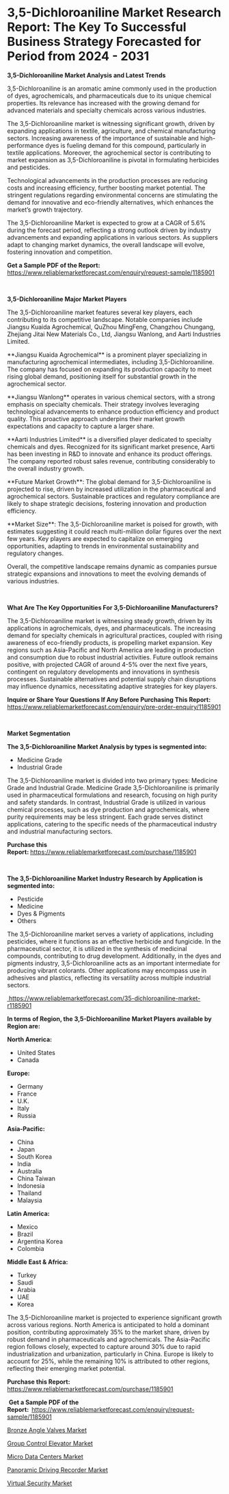 <p><h1>3,5-Dichloroaniline Market Research Report: The Key To Successful Business Strategy Forecasted for Period from 2024 - 2031</h1></p><p><strong>3,5-Dichloroaniline Market Analysis and Latest Trends</strong></p>
<p><p>3,5-Dichloroaniline is an aromatic amine commonly used in the production of dyes, agrochemicals, and pharmaceuticals due to its unique chemical properties. Its relevance has increased with the growing demand for advanced materials and specialty chemicals across various industries.</p><p>The 3,5-Dichloroaniline market is witnessing significant growth, driven by expanding applications in textile, agriculture, and chemical manufacturing sectors. Increasing awareness of the importance of sustainable and high-performance dyes is fueling demand for this compound, particularly in textile applications. Moreover, the agrochemical sector is contributing to market expansion as 3,5-Dichloroaniline is pivotal in formulating herbicides and pesticides.</p><p>Technological advancements in the production processes are reducing costs and increasing efficiency, further boosting market potential. The stringent regulations regarding environmental concerns are stimulating the demand for innovative and eco-friendly alternatives, which enhances the market’s growth trajectory.</p><p>The 3,5-Dichloroaniline Market is expected to grow at a CAGR of 5.6% during the forecast period, reflecting a strong outlook driven by industry advancements and expanding applications in various sectors. As suppliers adapt to changing market dynamics, the overall landscape will evolve, fostering innovation and competition.</p></p>
<p><strong>Get a Sample PDF of the Report:&nbsp;</strong> <a href="https://www.reliablemarketforecast.com/enquiry/request-sample/1185901?utm_campaign=1141&utm_medium=2&utm_source=Github&utm_content=ia&utm_term=22102024&utm_id=35-dichloroaniline">https://www.reliablemarketforecast.com/enquiry/request-sample/1185901</a></p>
<p>&nbsp;</p>
<p><strong>3,5-Dichloroaniline Major Market Players</strong></p>
<p><p>The 3,5-Dichloroaniline market features several key players, each contributing to its competitive landscape. Notable companies include Jiangsu Kuaida Agrochemical, QuZhou MingFeng, Changzhou Chungang, Zhejiang Jitai New Materials Co., Ltd, Jiangsu Wanlong, and Aarti Industries Limited.</p><p>**Jiangsu Kuaida Agrochemical** is a prominent player specializing in manufacturing agrochemical intermediates, including 3,5-Dichloroaniline. The company has focused on expanding its production capacity to meet rising global demand, positioning itself for substantial growth in the agrochemical sector.</p><p>**Jiangsu Wanlong** operates in various chemical sectors, with a strong emphasis on specialty chemicals. Their strategy involves leveraging technological advancements to enhance production efficiency and product quality. This proactive approach underpins their market growth expectations and capacity to capture a larger share.</p><p>**Aarti Industries Limited** is a diversified player dedicated to specialty chemicals and dyes. Recognized for its significant market presence, Aarti has been investing in R&D to innovate and enhance its product offerings. The company reported robust sales revenue, contributing considerably to the overall industry growth.</p><p>**Future Market Growth**: The global demand for 3,5-Dichloroaniline is projected to rise, driven by increased utilization in the pharmaceutical and agrochemical sectors. Sustainable practices and regulatory compliance are likely to shape strategic decisions, fostering innovation and production efficiency.</p><p>**Market Size**: The 3,5-Dichloroaniline market is poised for growth, with estimates suggesting it could reach multi-million dollar figures over the next few years. Key players are expected to capitalize on emerging opportunities, adapting to trends in environmental sustainability and regulatory changes.</p><p>Overall, the competitive landscape remains dynamic as companies pursue strategic expansions and innovations to meet the evolving demands of various industries.</p></p>
<p>&nbsp;</p>
<p><strong>What Are The Key Opportunities For 3,5-Dichloroaniline Manufacturers?</strong></p>
<p><p>The 3,5-Dichloroaniline market is witnessing steady growth, driven by its applications in agrochemicals, dyes, and pharmaceuticals. The increasing demand for specialty chemicals in agricultural practices, coupled with rising awareness of eco-friendly products, is propelling market expansion. Key regions such as Asia-Pacific and North America are leading in production and consumption due to robust industrial activities. Future outlook remains positive, with projected CAGR of around 4-5% over the next five years, contingent on regulatory developments and innovations in synthesis processes. Sustainable alternatives and potential supply chain disruptions may influence dynamics, necessitating adaptive strategies for key players.</p></p>
<p><strong>Inquire or Share Your Questions If Any Before Purchasing This Report:</strong> <a href="https://www.reliablemarketforecast.com/enquiry/pre-order-enquiry/1185901?utm_campaign=1141&utm_medium=2&utm_source=Github&utm_content=ia&utm_term=22102024&utm_id=35-dichloroaniline">https://www.reliablemarketforecast.com/enquiry/pre-order-enquiry/1185901</a></p>
<p>&nbsp;</p>
<p><strong>Market Segmentation</strong></p>
<p><strong>The 3,5-Dichloroaniline Market Analysis by types is segmented into:</strong></p>
<p><ul><li>Medicine Grade</li><li>Industrial Grade</li></ul></p>
<p><p>The 3,5-Dichloroaniline market is divided into two primary types: Medicine Grade and Industrial Grade. Medicine Grade 3,5-Dichloroaniline is primarily used in pharmaceutical formulations and research, focusing on high purity and safety standards. In contrast, Industrial Grade is utilized in various chemical processes, such as dye production and agrochemicals, where purity requirements may be less stringent. Each grade serves distinct applications, catering to the specific needs of the pharmaceutical industry and industrial manufacturing sectors.</p></p>
<p><strong>Purchase this Report:&nbsp;</strong><a href="https://www.reliablemarketforecast.com/purchase/1185901?utm_campaign=1141&utm_medium=2&utm_source=Github&utm_content=ia&utm_term=22102024&utm_id=35-dichloroaniline">https://www.reliablemarketforecast.com/purchase/1185901</a></p>
<p>&nbsp;</p>
<p><strong>The 3,5-Dichloroaniline Market Industry Research by Application is segmented into:</strong></p>
<p><ul><li>Pesticide</li><li>Medicine</li><li>Dyes & Pigments</li><li>Others</li></ul></p>
<p><p>The 3,5-Dichloroaniline market serves a variety of applications, including pesticides, where it functions as an effective herbicide and fungicide. In the pharmaceutical sector, it is utilized in the synthesis of medicinal compounds, contributing to drug development. Additionally, in the dyes and pigments industry, 3,5-Dichloroaniline acts as an important intermediate for producing vibrant colorants. Other applications may encompass use in adhesives and plastics, reflecting its versatility across multiple industrial sectors.</p></p>
<p><a href="https://www.reliablemarketforecast.com/35-dichloroaniline-market-r1185901?utm_campaign=1141&utm_medium=2&utm_source=Github&utm_content=ia&utm_term=22102024&utm_id=35-dichloroaniline">&nbsp;https://www.reliablemarketforecast.com/35-dichloroaniline-market-r1185901</a></p>
<p><strong>In terms of Region, the 3,5-Dichloroaniline Market Players available by Region are:</strong></p>
<p>
    <p> <strong> North America: </strong>
        <ul>
            <li>United States</li>
            <li>Canada</li>
        </ul>
        </p> 
    <p> <strong> Europe: </strong>
        <ul>
            <li>Germany</li>
            <li>France</li>
            <li>U.K.</li>
            <li>Italy</li>
            <li>Russia</li>
        </ul>
        </p> 
    <p> <strong> Asia-Pacific: </strong>
        <ul>
            <li>China</li>
            <li>Japan</li>
            <li>South Korea</li>
            <li>India</li>
            <li>Australia</li>
            <li>China Taiwan</li>
            <li>Indonesia</li>
            <li>Thailand</li>
            <li>Malaysia</li>
        </ul>
        </p> 
    <p> <strong> Latin America: </strong>
        <ul>
            <li>Mexico</li>
            <li>Brazil</li>
            <li>Argentina Korea</li>
            <li>Colombia</li>
        </ul>
        </p> 
    <p> <strong> Middle East & Africa: </strong>
        <ul>
            <li>Turkey</li>
            <li>Saudi</li>
            <li>Arabia</li>
            <li>UAE</li>
            <li>Korea</li>
        </ul>
    </p>
    </p>
<p><p>The 3,5-Dichloroaniline market is projected to experience significant growth across various regions. North America is anticipated to hold a dominant position, contributing approximately 35% to the market share, driven by robust demand in pharmaceuticals and agrochemicals. The Asia-Pacific region follows closely, expected to capture around 30% due to rapid industrialization and urbanization, particularly in China. Europe is likely to account for 25%, while the remaining 10% is attributed to other regions, reflecting their emerging market potential.</p></p>
<p><strong>Purchase this Report: </strong><a href="https://www.reliablemarketforecast.com/purchase/1185901?utm_campaign=1141&utm_medium=2&utm_source=Github&utm_content=ia&utm_term=22102024&utm_id=35-dichloroaniline">https://www.reliablemarketforecast.com/purchase/1185901</a></p>
<p>&nbsp;<strong>Get a Sample PDF of the Report:&nbsp;&nbsp;</strong><a href="https://www.reliablemarketforecast.com/enquiry/request-sample/1185901?utm_campaign=1141&utm_medium=2&utm_source=Github&utm_content=ia&utm_term=22102024&utm_id=35-dichloroaniline">https://www.reliablemarketforecast.com/enquiry/request-sample/1185901</a></p>
<p><strong></strong></p>
<p><p><a href="https://issuu.com/reportprime-2/docs/bronze-angle-valves-market-size-203_1e3a111a80626b?utm_campaign=1141&utm_medium=2&utm_source=Github&utm_content=ia&utm_term=22102024&utm_id=35-dichloroaniline">Bronze Angle Valves Market</a></p><p><a href="https://github.com/anitrabixvburgie/Market-Research-Report-List-1/blob/main/group-control-elevator-market.md?utm_campaign=1141&utm_medium=2&utm_source=Github&utm_content=ia&utm_term=22102024&utm_id=35-dichloroaniline">Group Control Elevator Market</a></p><p><a href="https://www.linkedin.com/pulse/future-ready-strategic-insights-global-micro-data-centers-m2rhc?utm_campaign=1141&utm_medium=2&utm_source=Github&utm_content=ia&utm_term=22102024&utm_id=35-dichloroaniline">Micro Data Centers Market</a></p><p><a href="https://github.com/lmorisekv5e/Market-Research-Report-List-1/blob/main/panoramic-driving-recorder-market.md?utm_campaign=1141&utm_medium=2&utm_source=Github&utm_content=ia&utm_term=22102024&utm_id=35-dichloroaniline">Panoramic Driving Recorder Market</a></p><p><a href="https://www.linkedin.com/pulse/virtual-security-market-share-analysis-growth-trends-forecasts-dnlkc?utm_campaign=1141&utm_medium=2&utm_source=Github&utm_content=ia&utm_term=22102024&utm_id=35-dichloroaniline">Virtual Security Market</a></p></p>